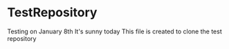 # TestRepository
Testing on January 8th 
It's sunny today
This file is created to clone the test repository



